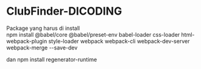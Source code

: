 # ClubFinder-DICODING<br>
Package yang harus di install<br>
npm install @babel/core @babel/preset-env babel-loader css-loader html-webpack-plugin style-loader webpack webpack-cli webpack-dev-server webpack-merge --save-dev <br>

dan npm install regenerator-runtime
